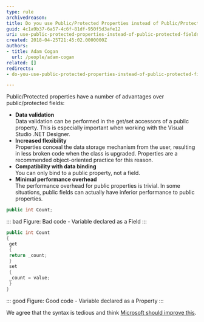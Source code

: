 ```yaml
---
type: rule
archivedreason: 
title: Do you use Public/Protected Properties instead of Public/Protected Fields?
guid: 4c1a9b37-6a57-4c6f-81df-950f5d3afe12
uri: use-public-protected-properties-instead-of-public-protected-fields
created: 2018-04-25T21:45:02.0000000Z
authors:
- title: Adam Cogan
  url: /people/adam-cogan
related: []
redirects:
- do-you-use-public-protected-properties-instead-of-public-protected-fields

---
```


Public/Protected properties have a number of advantages over public/protected fields:

* **Data validation**  
  Data validation can be performed in the get/set accessors of a public property. This is especially important when working with the Visual Studio .NET Designer.
* **Increased flexibility**  
  Properties conceal the data storage mechanism from the user, resulting in less broken code when the class is upgraded. Properties are a recommended object-oriented practice for this reason.
* **Compatibility with data binding**  
  You can only bind to a public property, not a field.
* **Minimal performance overhead**  
The performance overhead for public properties is trivial. In some situations, public fields can actually have inferior performance to public properties.


<!--endintro-->

```cs
public int Count;
```

::: bad
Figure: Bad code - Variable declared as a Field
:::


```cs
public int Count
{
 get
 {
 return _count;
 }
 set
 {
 _count = value; 
 }
}
```

::: good
Figure: Good code - Variable declared as a Property
:::

We agree that the syntax is tedious and think [Microsoft should improve this](https://www.ssw.com.au/ssw/Standards/BetterSoftwareSuggestions/VisualStudio.aspx#PropertyShortcut).
